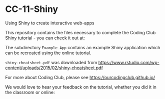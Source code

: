 # CC-11-Shiny
Using Shiny to create interactive web-apps

This repository contains the files necessary to complete the Coding Club Shiny tutorial - you can check it out at: 
<ADD URL>

The subdirectory `Example_App` contains an example Shiny application which can be recreated using the online tutorial.


`shiny-cheatsheet.pdf` was downloaded from https://www.rstudio.com/wp-content/uploads/2015/02/shiny-cheatsheet.pdf

For more about Coding Club, please see https://ourcodingclub.github.io/

We would love to hear your feedback on the tutorial, whether you did it in the classroom or online:
<ADD SURVEY MONKEY>
